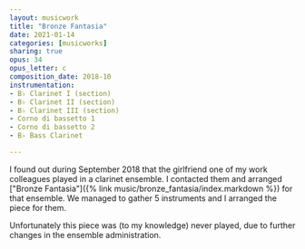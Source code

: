 ```yaml
---
layout: musicwork
title: "Bronze Fantasia"
date: 2021-01-14
categories: [musicworks]
sharing: true
opus: 34
opus_letter: c
composition_date: 2018-10
instrumentation:
- B♭ Clarinet I (section)
- B♭ Clarinet II (section)
- B♭ Clarinet III (section)
- Corno di bassetto 1
- Corno di bassetto 2
- B♭ Bass Clarinet

---
```

I found out during September 2018 that the girlfriend one of my work colleagues played in a clarinet ensemble. I contacted them and arranged ["Bronze Fantasia"]({% link music/bronze_fantasia/index.markdown %}) for that ensemble. We managed to gather 5 instruments and I arranged the piece for them.

Unfortunately this piece was (to my knowledge) never played, due to further changes in the ensemble administration.